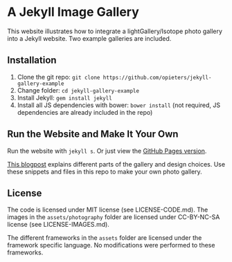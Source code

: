 # A Jekyll Image Gallery

This website illustrates how to integrate a lightGallery/Isotope photo gallery into a Jekyll website. Two example galleries are included.

## Installation

1. Clone the git repo: `git clone https://github.com/opieters/jekyll-gallery-example`
2. Change folder: `cd jekyll-gallery-example`
3. Install Jekyll: `gem install jekyll`
4. Install all JS dependencies with bower: `bower install` (not required, JS dependencies are already included in the repo)

## Run the Website and Make It Your Own

Run the website with `jekyll s`. Or just view the [GitHub Pages version](http://opieters.github.io/jekyll-gallery-example/).

[This blogpost](http://www.olivierpieters.be/blog/2016/02/26/creating-a-jekyll-image-gallery.html) explains different parts of the gallery and design choices. Use these snippets and files in this repo to make your own photo gallery.

## License

The code is licensed under MIT license (see LICENSE-CODE.md). The images in the `assets/photography` folder are licensed under CC-BY-NC-SA license (see LICENSE-IMAGES.md).

The different frameworks in the `assets` folder are licensed under the framework specific language. No modifications were performed to these frameworks.
